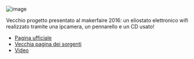 ![image](https://github.com/jumpjack/heliostat/assets/1620953/ef235171-2cf4-443f-badb-16915fe94733)


Vecchio progetto presentato al makerfaire 2016: un eliostato elettronico wifi realizzato tramite una ipcamera, un pennarello e un CD usato!

- [Pagina ufficiale](https://jumpjack.wixsite.com/progetti/ipsun)
- [Vecchia pagina dei sorgenti](https://jumpjack.wixsite.com/progetti/sorgenti-ipsun)
- [Video](https://www.youtube.com/watch?v=MaHDBx17t8A)

